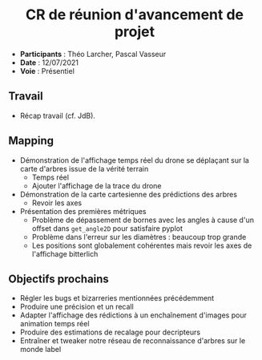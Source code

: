 <center><h1>CR de réunion d'avancement de projet</h1></center>

- **Participants** : Théo Larcher, Pascal Vasseur
- **Date** : 12/07/2021
- **Voie** : Présentiel 

## Travail
- Récap travail (cf. JdB).

## Mapping
- Démonstration de l'affichage temps réel du drone se déplaçant sur la carte d'arbres issue de la vérité terrain
    - Temps réel
    - Ajouter l'affichage de la trace du drone
- Démonstration de la carte cartesienne des prédictions des arbres
    - Revoir les axes
- Présentation des premières métriques
    - Problème de dépassement de bornes avec les angles à cause d'un offset dans `get_angle2D` pour satisfaire pyplot
	- Problème dans l'erreur sur les diamètres : beaucoup trop grande
	- Les positions sont globalement cohérentes mais revoir les axes de l'affichage bitterlich

## Objectifs prochains
- Régler les bugs et bizarreries mentionnées précédemment
- Produire une précision et un recall
- Adapter l'affichage des rédictions à un enchaînement d'images pour animation temps réel
- Produire des estimations de recalage pour decripteurs
- Entraîner et tweaker notre réseau de reconnaissance d'arbres sur le monde label